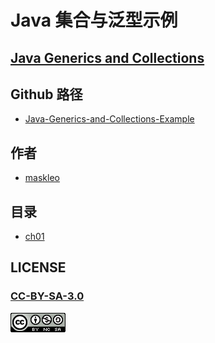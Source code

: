 # Java 集合与泛型示例

## [Java Generics and Collections](https://github.com/hellojavaio/Java-Generics-and-Collections-2)

## Github 路径

- [Java-Generics-and-Collections-Example](https://github.com/hellojavaio/Java-Generics-and-Collections-Example)

## 作者

- [maskleo](https://github.com/maskleo)

## 目录

- [ch01](ch01/README.md)

## LICENSE

### [CC-BY-SA-3.0](https://creativecommons.org/licenses/by-nc-sa/3.0/cn/)

[![](LICENSE.png)](https://creativecommons.org/licenses/by-nc-sa/3.0/cn/)
